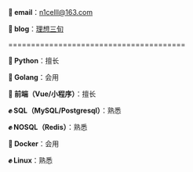 **📮 email**：n1celll@163.com 

**📒 blog**：<a href='https://django.pub' target="_blank">理想三旬</a>

=======================================

**💪 Python**：擅长

**👏 Golang**：会用

**💪 前端（Vue/小程序）**：擅长 

**✊ SQL（MySQL/Postgresql）**：熟悉 

**✊ NOSQL（Redis）**：熟悉

**👏 Docker**：会用 

**✊ Linux**：熟悉 



